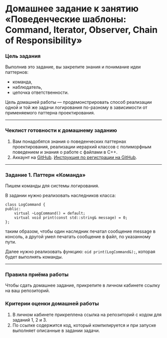 # Домашнее задание к занятию «Поведенческие шаблоны: Command, Iterator, Observer, Chain of Responsibility»


### Цель задания

Выполнив это задание, вы закрепите знания и понимание идеи паттернов:

- команда,
- наблюдатель,
- цепочка ответственности.

Цель домашней работы — продемонстрировать способ реализации одной и той же задачи логирования
по-разному в зависимости от применяемого паттерна проектирования.

------

### Чеклист готовности к домашнему заданию

1. Вам понадобятся знания о поведенческих паттернах проектирования, реализации
иерархий классов с полиморфным поведением и знания о работе с файлами в C++.
2. Аккаунт на [GitHub](https://github.com/). [Инструкция по регистрации на GitHub](https://github.com/netology-code/cppm-homeworks/tree/main/common/sign%20up).

------


### Задание 1. Паттерн «Команда»

Пишем команды для системы логирования.

В задании нужно реализовать наследников класса:
```
class LogCommand {
public:
    virtual ~LogCommand() = default;
    virtual void print(const std::string& message) = 0;
};
```

таким образом, чтобы один наследник печатал сообщение message в консоль, а другой умел печатать сообщение в файл, по указанному пути.

Далее нужно реализовать функцию: `oid print(LogCommand&);`, которая будет
выполнять команды.


------

### Правила приёма работы

Чтобы сдать домашнее задание, прикрепите в личном кабинете ссылку на ваш репозиторий.

### Критерии оценки домашней работы

1. В личном кабинете прикреплена ссылка на репозиторий с кодом для заданий 1, 2 и 3.
2. По ссылке содержится код, который компилируется и при запуске выполняет описанные в задании задачи.

